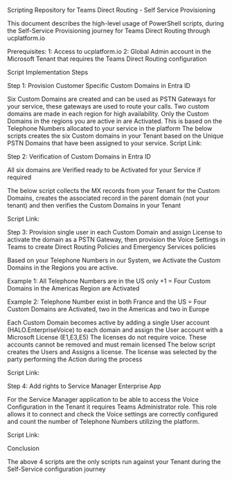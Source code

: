 Scripting Repository for Teams Direct Routing - Self Service Provisioning 

This document describes the high-level usage of PowerShell scripts, during the Self-Service Provisioning journey for Teams Direct Routing through ucplatform.io

Prerequisites:
1: Access to ucplatform.io 
2: Global Admin account in the Microsoft Tenant that requires the Teams Direct Routing configuration

Script Implementation Steps

Step 1: Provision Customer Specific Custom Domains in Entra ID 

Six Custom Domains are created and can be used as PSTN Gateways for your service, these gateways are used to route your calls. Two custom domains are made in each region for high availability. Only the Custom Domains in the regions you are active in are Activated. This is based on the Telephone Numbers allocated to your service in the platform
The below scripts creates the six Custom domains in your Tenant based on the Unique PSTN Domains that have been assigned to your service.
Script Link:

Step 2: Verification of Custom Domains in Entra ID 

All six domains are Verified ready to be Activated for your Service if required

The below script collects the MX records from your Tenant for the Custom Domains, creates the associated record in the parent domain (not your tenant) and then verifies the Custom Domains in your Tenant

Script Link:

Step 3: Provision single user in each Custom Domain and assign License to activate the domain as a PSTN Gateway, then provision the Voice Settings in Teams to create Direct Routing Policies and Emergency Services policies 

Based on your Telephone Numbers in our System, we Activate the Custom Domains in the Regions you are active.

Example 1: All Telephone Numbers are in the US only +1 = Four Custom Domains in the Americas Region are Activated 

Example 2: Telephone Number exist in both France and the US = Four Custom Domains are Activated, two in the Americas and two in Europe

Each Custom Domain becomes active by adding a single User account (HALO.EnterpriseVoice) to each domain and assign the User account with a Microsoft License (E1,E3,E5) The licenses do not require voice. These accounts cannot be removed and must remain licensed
The below script creates the Users and Assigns a license. The license was selected by the party performing the Action during the process

Script Link:

Step 4: Add rights to Service Manager Enterprise App

For the Service Manager application to be able to access the Voice Configuration in the Tenant it requires Teams Administrator role. This role allows it to connect and check the Voice settings are correctly configured and count the number of Telephone Numbers utilizing the platform.

Script Link:

Conclusion

The above 4 scripts are the only scripts run against your Tenant during the Self-Service configuration journey
